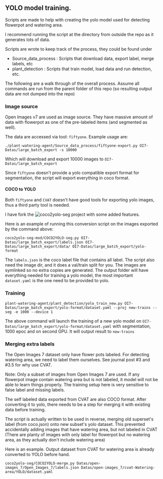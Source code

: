 

## YOLO model training.

Scripts are made to help with creating the yolo model used for detecting flowerpot and watering area.

I recommend running the script at the directory from outside the repo as it generates lots of data.

Scripts are wrote to keep track of the process, they could be found under 

- Source_data_process : Scripts that download data, export label, merge labels, etc
- plant_detection : Scripts that train model, load data and run detection, etc.

The following are a walk through of the overall process. Assume all commands are run from the parent folder of this repo (so resulting output data are not dumped into the repo)

### Image source

Open Images v7 are used as image source. They have massive amount of data with flowerpot as one of the pre-labeled items (and segmented as well).

The data are accessed via tool: `fiftyone`. Example usage are: 

```
./plant-watering-agent/Source_data_process/fiftyone-export.py OI7-Datas/large_batch_export -s 10000
```

Which will download and export 10000 images to `OI7-Datas/large_batch_export`

Since `fiftyone` doesn't provide a yolo compatible export format for segmentation, the script will export everything in coco format. 

#### COCO to YOLO

Both `fiftyone` and `CVAT` doesn't have good tools for exporting yolo images, thus a third party tool is needed.

I have fork the ![coco2yolo-seg](https://github.com/Gray-Stone/coco2yolo-seg-mod.git) project with some added features.

Here is an example of running this conversion script on the images exported by the command above:
```
coco2yolo-seg-mod/COCO2YOLO-seg.py OI7-Datas/large_batch_export/labels.json OI7-Datas/large_batch_export/data/ OI7-Datas/large_batch_export/yolo-format
```

The `labels.json` is the coco label file that contains all label. The script also need the image dir, and it does a val/train split for you. The images are symlinked so no extra copies are generated. The output folder will have everything needed for training a yolo model, the most important `dataset.yaml` is the one need to be provided to yolo.

### Training

```
plant-watering-agent/plant_detection/yolo_train_new.py OI7-Datas/large_batch_export/yolo-format/dataset.yaml --proj new-trains --seg -e 1000 --device 1 
```

The above command will launch the training of a new yolo model on `OI7-Datas/large_batch_export/yolo-format/dataset.yaml` with segmentation, 1000 epoc and on second GPU. It will output result to `new-trains` 

### Merging extra labels

The Open Images 7 dataset only have flower pots labeled. For detecting watering area, we need to label them ourselves. See journal post #3 and #3.5 for why use CVAT.

Note: Only a subset of images from Open Images 7 are used. If any flowerpot image contain watering area but is not labeled, it model will not be able to learn things properly. The training setup here is very sensitive to false label and missing labels.

The self labeled data exported from CVAT are also COCO format. After converting it to yolo, there needs to be a step for merging it with existing data before training.

The script is actually written to be used in reverse, merging old superset's label (from coco.json) onto new subset's yolo dataset. This prevented accidentally adding images that have watering area, but not labeled in CVAT (There are planty of images with only label for flowerpot but no watering area, as they actually don't include watering area)

Here is an example. Output dataset from CVAT for watering area is already converted to YOLO before hand.
```
coco2yolo-seg/COCO2YOLO-merge.py Datas/open-images_7/Open_Images_7/labels.json Datas/open-images_7/cvat-Watering-area/YOLO/dataset.yaml
```
